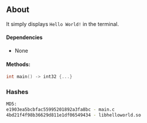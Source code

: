 ## About
It simply displays ```Hello World!``` in the terminal.


#### Dependencies
 - None


#### Methods:
```c
int main() -> int32 {...}
```

### Hashes
```bash
MD5:
e1903ea5bcbfac55995201892a3fa8bc - main.c
4bd21f4f98b36629d811e1df06549434 - libhelloworld.so
```
